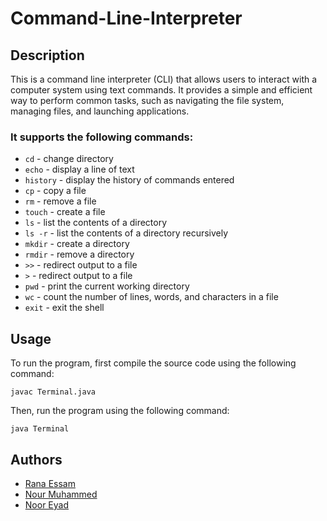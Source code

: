 # Command-Line-Interpreter

## Description
This is a command line interpreter (CLI) that allows users to interact with a computer system using text commands. It provides a simple and efficient way to perform common tasks, such as navigating the file system, managing files, and launching applications.

### It supports the following commands:
* `cd` - change directory
* `echo` - display a line of text
* `history` - display the history of commands entered
* `cp` - copy a file
* `rm` - remove a file
* `touch` - create a file
* `ls` - list the contents of a directory
* `ls -r` - list the contents of a directory recursively
* `mkdir` - create a directory
* `rmdir` - remove a directory
* `>>` - redirect output to a file
* `>` - redirect output to a file
* `pwd` - print the current working directory
* `wc` - count the number of lines, words, and characters in a file
* `exit` - exit the shell

## Usage
To run the program, first compile the source code using the following command:
```
javac Terminal.java
```
Then, run the program using the following command:
```
java Terminal
```
## Authors
* [Rana Essam](mailto:ranaessam03@gmail.com)
* [Nour Muhammed](mailto:nourmuhammad835@gmail.com)
* [Noor Eyad]( mailto:nooreyadd39@gmail.com)



